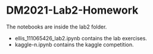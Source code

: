 # DM2021-Lab2-Homework
The notebooks are inside the lab2 folder.
* ellis_111065426_lab2.ipynb contains the lab exercises.
* kaggle-n.ipynb contains the kaggle competition.
